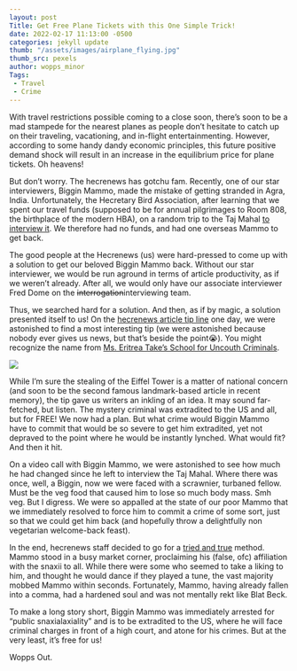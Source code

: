 ```yaml
---
layout: post
Title: Get Free Plane Tickets with this One Simple Trick!
date: 2022-02-17 11:13:00 -0500
categories: jekyll update
thumb: "/assets/images/airplane_flying.jpg"
thumb_src: pexels
author: wopps_minor
Tags:    
 - Travel
 - Crime
---
```


With travel restrictions possible coming to a close soon, there’s soon to be a mad stampede for the nearest planes as people don’t hesitate to catch up on their traveling, vacationing, and in-flight entertainmenting. However, according to some handy dandy economic principles, this future positive demand shock will result in an increase in the equilibrium price for plane tickets. Oh heavens! 

But don’t worry. The hecrenews has gotchu fam. Recently, one of our star interviewers, Biggin Mammo, made the mistake of getting stranded in Agra, India.  Unfortunately, the Hecretary Bird Association, after learning that we spent our travel funds (supposed to be for annual pilgrimages to Room 808, the birthplace of the modern HBA), on a random trip to the Taj Mahal [to interview it](https://hecrenews.github.io/jekyll/update/2022/01/31/are-you-smarter-than-the-taj-mahal.html). We therefore had no funds, and had one overseas Mammo to get back.

The good people at the Hecrenews (us) were hard-pressed to come up with a solution to get our beloved Biggin Mammo back. Without our star interviewer, we would be run aground in terms of article productivity, as if we weren’t already. After all, we would only have our associate interviewer Fred Dome on the ~~interrogation~~interviewing team. 

Thus, we searched hard for a solution. And then, as if by magic, a solution presented itself to us! On the [hecrenews article tip line](https://docs.google.com/forms/d/e/1FAIpQLScO7XPD8xGt_rdGOtJ6u8yvHwD1soTwJ_64jk5kr59cf3bfdw/viewform?usp=send_form) one day, we were astonished to find a most interesting tip (we were astonished because nobody ever gives us news, but that’s beside the point😭). You might recognize the name from [Ms. Eritrea Take’s School for Uncouth Criminals](https://hecrenews.github.io/jekyll/update/2020/05/19/schoolteacher-devotes-life-to-changing-those-of-criminals.html).

![](https://hecrenews.github.io/assets/images/ctaa_hecrenews_article_tip_line.jpg)

While I’m sure the stealing of the Eiffel Tower is a matter of national concern (and soon to be the second famous landmark-based article in recent memory), the tip gave us writers an inkling of an idea. It may sound far-fetched, but listen. The mystery criminal was extradited to the US and all, but for FREE! We now had a plan. But what crime would Biggin Mammo have to commit that would be so severe to get him extradited, yet not depraved to the point where he would be instantly lynched. What would fit? And then it hit.

On a video call with Biggin Mammo, we were astonished to see how much he had changed since he left to interview the Taj Mahal. Where there was once, well, a Biggin, now we were faced with a scrawnier, turbaned fellow. Must be the veg food that caused him to lose so much body mass. Smh veg. But I digress. We were so appalled at the state of our poor Mammo that we immediately resolved to force him to commit a crime of some sort, just so that we could get him back (and hopefully throw a delightfully non vegetarian welcome-back feast). 

In the end, hecrenews staff decided to go for a [tried and true](https://hecrenews.github.io/jekyll/update/2020/06/20/writing-in-all-caps-found-to-be-more-persuasive.html) method. Mammo stood in a busy market corner, proclaiming his (false, ofc) affiliation with the snaxii to all. While there were some who seemed to take a liking to him, and thought he would dance if they played a tune, the vast majority mobbed Mammo within seconds. Fortunately, Mammo, having already fallen into a comma, had a hardened soul and was not mentally rekt like Blat Beck. 

To make a long story short, Biggin Mammo was immediately arrested for “public snaxialaxiality” and is to be extradited to the US, where he will face criminal charges in front of a high court, and atone for his crimes. But at the very least, it’s free for us!

Wopps Out.


